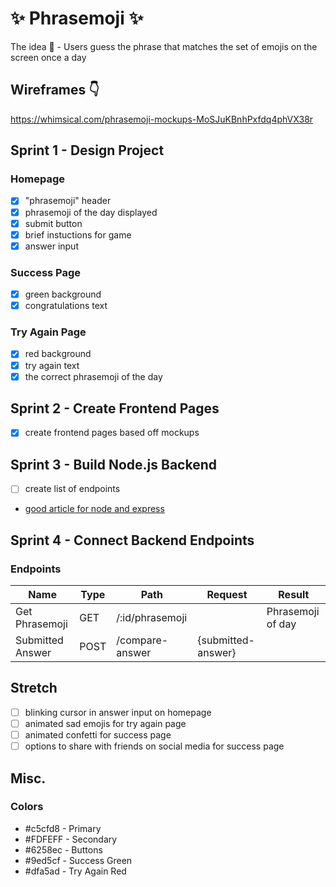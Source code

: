 # ✨ Phrasemoji ✨
The idea 🧠 - Users guess the phrase that matches the set of emojis on the screen once a day

## Wireframes 👇
https://whimsical.com/phrasemoji-mockups-MoSJuKBnhPxfdq4phVX38r

## Sprint 1 - Design Project

### Homepage
- [x]  "phrasemoji" header
- [x] phrasemoji of the day displayed
- [x] submit button
- [x] brief instuctions for game
- [x] answer input

### Success Page
- [x] green background
- [x] congratulations text

### Try Again Page
- [x] red background
- [x] try again text
- [x] the correct phrasemoji of the day

## Sprint 2 - Create Frontend Pages 
- [x] create frontend pages based off mockups

## Sprint 3 - Build Node.js Backend
- [ ] create list of endpoints
- [good article for node and express](https://dev.to/crrojas88/building-a-backend-with-node-js-and-express-27b5)

## Sprint 4 - Connect Backend Endpoints
### Endpoints
|         Name           |  Type  |                   Path                   |         Request           |        Result        |
|         ----           |  ----  |                   ----                   |         -------           |        ------        |
|    Get Phrasemoji      |  GET   |             /:id/phrasemoji              |                           |   Phrasemoji of day  |
|    Submitted Answer    |  POST  |              /compare-answer             |     {submitted-answer}    |                      |

## Stretch 
- [ ] blinking cursor in answer input on homepage
- [ ] animated sad emojis for try again page
- [ ] animated confetti for success page
- [ ] options to share with friends on social media for success page

## Misc.
### Colors
- #c5cfd8 - Primary
- #FDFEFF - Secondary
- #6258ec - Buttons
- #9ed5cf - Success Green
- #dfa5ad - Try Again Red


